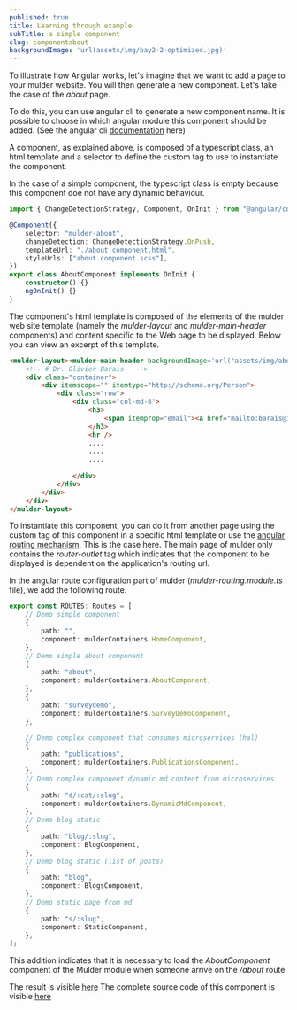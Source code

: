 ```yaml
---
published: true
title: Learning through example
subTitle: a simple component
slug: componentabout
backgroundImage: 'url(assets/img/bay2-2-optimized.jpg)'
---
```


To illustrate how Angular works, let's imagine that we want to add a page to your mulder website. You will then generate a new component. 
Let's take the case of the *about* page. 

To do this, you can use angular cli to generate a new component name. It is possible to choose in which angular module this component should be added. 
(See the angular cli [documentation](https://angular.io/cli/generate#component-command) here)

A component, as explained above, is composed of a typescript class, an html template and a selector to define the custom tag to use to instantiate the component. 

In the case of a simple component, the typescript class is empty because this component doe not have any dynamic behaviour. 


```ts
import { ChangeDetectionStrategy, Component, OnInit } from "@angular/core";

@Component({
    selector: "mulder-about",
    changeDetection: ChangeDetectionStrategy.OnPush,
    templateUrl: "./about.component.html",
    styleUrls: ["about.component.scss"],
})
export class AboutComponent implements OnInit {
    constructor() {}
    ngOnInit() {}
}
```

The component's html template is composed of the elements of the mulder web site template (namely the *mulder-layout* and *mulder-main-header* components) and content specific to the Web page to be displayed. Below you can view an excerpt of this template. 

```html
<mulder-layout><mulder-main-header backgroundImage='url("assets/img/about-bg.jpg")' heading="Olivier Barais" subHeading="Professor @University of Rennes 1 / IRISA / INRIA / B-COM" [siteHeading]="true"></mulder-main-header>
    <!-- # Dr. Olivier Barais   -->
    <div class="container">
        <div itemscope="" itemtype="http://schema.org/Person">
            <div class="row">
                <div class="col-md-8">
                    <h3>
                        <span itemprop="email"><a href="mailto:barais@irisa.fr">barais@irisa.fr</a></span>
                    </h3>
                    <hr />
                    ....
                    ....
                    ....
                    
                </div>
            </div>
        </div>
    </div>
</mulder-layout>

```

To instantiate this component, you can do it from another page using the custom tag of this component in a specific html template or use the [angular routing mechanism](https://angular.io/guide/router). This is the case here. The main page of mulder only contains the *router-outlet* tag which indicates that the component to be displayed is dependent on the application's routing url. 

In the angular route configuration part of mulder (*mulder-routing.module.ts* file), we add the following route.


```ts
export const ROUTES: Routes = [
    // Demo simple component
    {
        path: "",
        component: mulderContainers.HomeComponent,
    },
    // Demo simple about component
    {
        path: "about",
        component: mulderContainers.AboutComponent,
    },
    {
        path: "surveydemo",
        component: mulderContainers.SurveyDemoComponent,
    },

    // Demo complex component that consumes microservices (hal)
    {
        path: "publications",
        component: mulderContainers.PublicationsComponent,
    },
    // Demo complex component dynamic md content from microservices
    {
        path: "d/:cat/:slug",
        component: mulderContainers.DynamicMdComponent,
    },
    // Demo blog static
    {
        path: "blog/:slug",
        component: BlogComponent,
    },
    // Demo blog static (list of posts)
    {
        path: "blog",
        component: BlogsComponent,
    },
    // Demo static page from md
    {
        path: "s/:slug",
        component: StaticComponent,
    },
];
```

This addition indicates that it is necessary to load the *AboutComponent* component of the Mulder module when someone arrive on the */about* route

The result is visible [here](/about)
The complete source code of this component is visible [here]()
